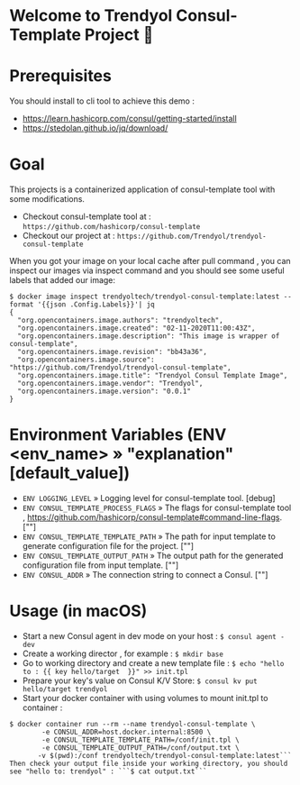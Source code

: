 <h1> Welcome to Trendyol Consul-Template Project 👋 </h1> 

# Prerequisites
You should install to cli tool to achieve this demo :
 
 - https://learn.hashicorp.com/consul/getting-started/install
 - https://stedolan.github.io/jq/download/

# Goal
This projects is a containerized application of consul-template tool with some modifications. <br/>
 - Checkout consul-template tool at : ```https://github.com/hashicorp/consul-template ```<br/>
 - Checkout our project at : ```https://github.com/Trendyol/trendyol-consul-template ```

 When you got your image on your local cache after pull command , you can inspect our images via inspect command and you should see some useful labels that added our image:
 ```docker
 $ docker image inspect trendyoltech/trendyol-consul-template:latest --format '{{json .Config.Labels}}'| jq
 {
   "org.opencontainers.image.authors": "trendyoltech",
   "org.opencontainers.image.created": "02-11-2020T11:00:43Z",
   "org.opencontainers.image.description": "This image is wrapper of consul-template",
   "org.opencontainers.image.revision": "bb43a36",
   "org.opencontainers.image.source": "https://github.com/Trendyol/trendyol-consul-template",
   "org.opencontainers.image.title": "Trendyol Consul Template Image",
   "org.opencontainers.image.vendor": "Trendyol",
   "org.opencontainers.image.version": "0.0.1"               
 } 
 ```
 # Environment Variables (ENV <env_name> » "explanation" [default_value])
 - ```ENV LOGGING_LEVEL``` » Logging level for consul-template tool. [debug]
 - ```ENV CONSUL_TEMPLATE_PROCESS_FLAGS``` » The flags for consul-template tool , https://github.com/hashicorp/consul-template#command-line-flags. [""]
 - ```ENV CONSUL_TEMPLATE_TEMPLATE_PATH``` » The path for input template to generate configuration file for the project. [""]
 - ```ENV CONSUL_TEMPLATE_OUTPUT_PATH``` » The output path for the generated configuration file from input template. [""]
 - ```ENV CONSUL_ADDR```  » The connection string to connect a Consul. [""]
 
 # Usage (in macOS)
 - Start a new Consul agent in dev mode on your host : ```$ consul agent -dev```
 - Create a working director , for example : ```$ mkdir base```
 - Go to working directory and create a new template file : ```$ echo "hello to : {{ key hello/target  }}" >> init.tpl```
 - Prepare your key's value on Consul K/V Store:  ```$ consul kv put hello/target trendyol```
 - Start your docker container with using volumes to mount init.tpl to container :  <br/>
 ```
 $ docker container run --rm --name trendyol-consul-template \
         -e CONSUL_ADDR=host.docker.internal:8500 \
         -e CONSUL_TEMPLATE_TEMPLATE_PATH=/conf/init.tpl \ 
         -e CONSUL_TEMPLATE_OUTPUT_PATH=/conf/output.txt \
        -v $(pwd):/conf trendyoltech/trendyol-consul-template:latest```
Then check your output file inside your working directory, you should see "hello to: trendyol" : ```$ cat output.txt```

